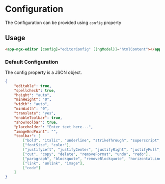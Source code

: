 # Configuration

The Configuration can be provided using `config` property

## Usage

```HTML
<app-ngx-editor [config]="editorConfig" [(ngModel)]="htmlContent"></app-ngx-editor>
```

### Default Configuration

The config property is a JSON object.

```JSON
{
    "editable": true,
    "spellcheck": true,
    "height": "auto",
    "minHeight": "0",
    "width": "auto",
    "minWidth": "0",
    "translate": "yes",
    "enableToolbar": true,
    "showToolbar": true,
    "placeholder": "Enter text here...",
    "imageEndPoint": "",
    "toolbar": [
        ["bold", "italic", "underline", "strikeThrough", "superscript", "subscript"],
        ["fontSize", "color"],
        ["justifyLeft", "justifyCenter", "justifyRight", "justifyFull", "indent", "outdent"],
        ["cut", "copy", "delete", "removeFormat", "undo", "redo"],
        ["paragraph", "blockquote", "removeBlockquote", "horizontalLine", "orderedList", "unorderedList"],
        ["link", "unlink", "image"],
        ["code"]
    ]
}
```

